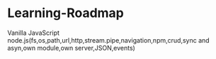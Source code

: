 # Learning-Roadmap
Vanilla JavaScript
node.js(fs,os,path,url,http,stream.pipe,navigation,npm,crud,sync and asyn,own module,own server,JSON,events)

